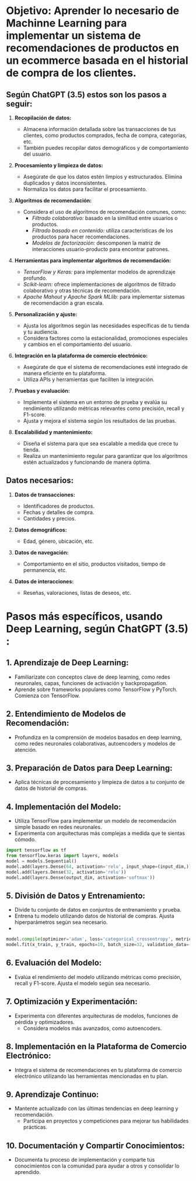 # Objetivo: Aprender lo necesario de Machinne Learning para implementar un sistema de recomendaciones de productos en un ecommerce basada en el historial de compra de los clientes.

## Según ChatGPT (3.5) estos son los pasos a seguir:

1. **Recopilación de datos:**
   - Almacena información detallada sobre las transacciones de tus clientes, como productos comprados, fecha de compra, categorías, etc.
   - También puedes recopilar datos demográficos y de comportamiento del usuario.

2. **Procesamiento y limpieza de datos:**
   - Asegúrate de que los datos estén limpios y estructurados. Elimina duplicados y datos inconsistentes.
   - Normaliza los datos para facilitar el procesamiento.

3. **Algoritmos de recomendación:**
   - Considera el uso de algoritmos de recomendación comunes, como:
     - *Filtrado colaborativo:* basado en la similitud entre usuarios o productos.
     - *Filtrado basado en contenido:* utiliza características de los productos para hacer recomendaciones.
     - *Modelos de factorización:* descomponen la matriz de interacciones usuario-producto para encontrar patrones.

4. **Herramientas para implementar algoritmos de recomendación:**
   - *TensorFlow y Keras:* para implementar modelos de aprendizaje profundo.
   - *Scikit-learn:* ofrece implementaciones de algoritmos de filtrado colaborativo y otras técnicas de recomendación.
   - *Apache Mahout y Apache Spark MLlib:* para implementar sistemas de recomendación a gran escala.

5. **Personalización y ajuste:**
   - Ajusta los algoritmos según las necesidades específicas de tu tienda y tu audiencia.
   - Considera factores como la estacionalidad, promociones especiales y cambios en el comportamiento del usuario.

6. **Integración en la plataforma de comercio electrónico:**
   - Asegúrate de que el sistema de recomendaciones esté integrado de manera eficiente en tu plataforma.
   - Utiliza APIs y herramientas que faciliten la integración.

7. **Pruebas y evaluación:**
   - Implementa el sistema en un entorno de prueba y evalúa su rendimiento utilizando métricas relevantes como precisión, recall y F1-score.
   - Ajusta y mejora el sistema según los resultados de las pruebas.

8. **Escalabilidad y mantenimiento:**
   - Diseña el sistema para que sea escalable a medida que crece tu tienda.
   - Realiza un mantenimiento regular para garantizar que los algoritmos estén actualizados y funcionando de manera óptima.

## Datos necesarios:

1. **Datos de transacciones:**
   - Identificadores de productos.
   - Fechas y detalles de compra.
   - Cantidades y precios.

2. **Datos demográficos:**
   - Edad, género, ubicación, etc.

3. **Datos de navegación:**
   - Comportamiento en el sitio, productos visitados, tiempo de permanencia, etc.

4. **Datos de interacciones:**
   - Reseñas, valoraciones, listas de deseos, etc.


# Pasos más específicos, usando Deep Learning, según ChatGPT (3.5) :

## 1. Aprendizaje de Deep Learning:
   - Familiarízate con conceptos clave de deep learning, como redes neuronales, capas, funciones de activación y backpropagation.
   - Aprende sobre frameworks populares como TensorFlow y PyTorch. Comienza con TensorFlow.

## 2. Entendimiento de Modelos de Recomendación:
   - Profundiza en la comprensión de modelos basados en deep learning, como redes neuronales colaborativas, autoencoders y modelos de atención.

## 3. Preparación de Datos para Deep Learning:
   - Aplica técnicas de procesamiento y limpieza de datos a tu conjunto de datos de historial de compras.

## 4. Implementación del Modelo:
   - Utiliza TensorFlow para implementar un modelo de recomendación simple basado en redes neuronales. 
   - Experimenta con arquitecturas más complejas a medida que te sientas cómodo.

   ```python
   import tensorflow as tf
   from tensorflow.keras import layers, models
   model = models.Sequential()
   model.add(layers.Dense(64, activation='relu', input_shape=(input_dim,)))
   model.add(layers.Dense(32, activation='relu'))
   model.add(layers.Dense(output_dim, activation='softmax')) 
   ```

## 5. División de Datos y Entrenamiento:
   - Divide tu conjunto de datos en conjuntos de entrenamiento y prueba.
   - Entrena tu modelo utilizando datos de historial de compras. Ajusta hiperparámetros según sea necesario.
   - 
   ```python
   model.compile(optimizer='adam', loss='categorical_crossentropy', metrics=['accuracy'])
   model.fit(x_train, y_train, epochs=10, batch_size=32, validation_data=(x_val, y_val))
   ```

## 6. Evaluación del Modelo:
   - Evalúa el rendimiento del modelo utilizando métricas como precisión, recall y F1-score. Ajusta el modelo según sea necesario.

## 7. Optimización y Experimentación:
- Experimenta con diferentes arquitecturas de modelos, funciones de pérdida y optimizadores.
   - Considera modelos más avanzados, como autoencoders.

## 8. Implementación en la Plataforma de Comercio Electrónico:
   - Integra el sistema de recomendaciones en tu plataforma de comercio electrónico utilizando las herramientas mencionadas en tu plan.

## 9. Aprendizaje Continuo:
- Mantente actualizado con las últimas tendencias en deep learning y recomendación.
   - Participa en proyectos y competiciones para mejorar tus habilidades prácticas.

## 10. Documentación y Compartir Conocimientos:
   - Documenta tu proceso de implementación y comparte tus conocimientos con la comunidad para ayudar a otros y consolidar lo aprendido.